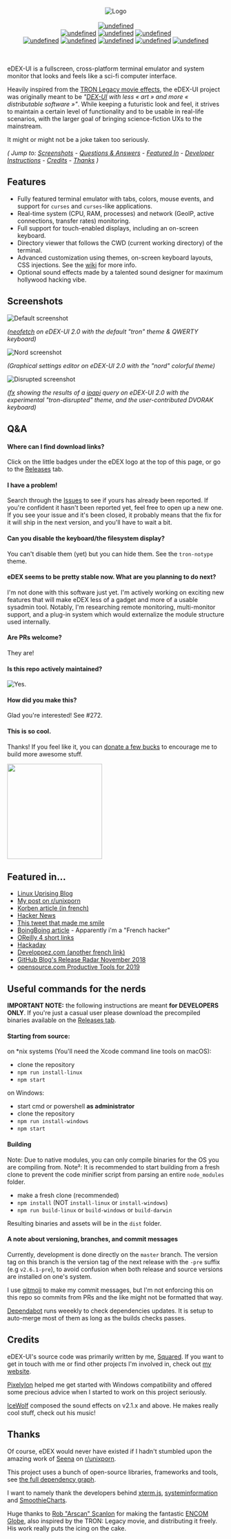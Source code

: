 <p align="center">
  <br>
  <img alt="Logo" src="https://github.com/GitSquared/edex-ui/raw/master/media/logo.png">
  <br><br>
  <a href="https://lgtm.com/projects/g/GitSquared/edex-ui/context:javascript"><img alt="undefined" src="https://img.shields.io/lgtm/grade/javascript/g/GitSquared/edex-ui.svg?logo=lgtm&logoWidth=18"/></a>
  <br>
  <a href="https://github.com/GitSquared/edex-ui/releases/latest"><img alt="undefined" src="https://img.shields.io/github/release/GitSquared/edex-ui.svg?style=popout"></a>
  <a href="#featured-in"><img alt="undefined" src="https://img.shields.io/github/downloads/GitSquared/edex-ui/total.svg?style=popout"></a>
  <a href="https://github.com/GitSquared/edex-ui/blob/master/LICENSE"><img alt="undefined" src="https://img.shields.io/github/license/GitSquared/edex-ui.svg?style=popout"></a>
  <br>
  <a href="https://github.com/GitSquared/edex-ui/releases/download/v2.1.0/eDEX-UI.Windows.Installer.exe" target="_blank"><img alt="undefined" src="https://badgen.net/badge//Windows/blue?icon=windows"></a>
  <a href="https://github.com/GitSquared/edex-ui/releases/download/v2.1.0/eDEX-UI.MacOS.Image.dmg" target="_blank"><img alt="undefined" src="https://badgen.net/badge//macOS/grey?icon=apple"></a>
  <a href="https://github.com/GitSquared/edex-ui/releases/download/v2.1.0/eDEX-UI.Linux.x86_64.AppImage" target="_blank"><img alt="undefined" src="https://badgen.net/badge//Linux64/orange?icon=terminal"></a>
  <a href="https://github.com/GitSquared/edex-ui/releases/download/v2.1.0/eDEX-UI.Linux.i386.AppImage" target="_blank"><img alt="undefined" src="https://badgen.net/badge//Linux32/orange?icon=terminal"></a>
  <a href="https://aur.archlinux.org/packages/edex-ui" target="_blank"><img alt="undefined" src="https://badgen.net/badge/AUR/Package/cyan"></a>
  <br><br><br>
</p>


eDEX-UI is a fullscreen, cross-platform terminal emulator and system monitor that looks and feels like a sci-fi computer interface.

Heavily inspired from the [TRON Legacy movie effects](https://web.archive.org/web/20170511000410/http://jtnimoy.com/blogs/projects/14881671), the eDEX-UI project was originally meant to be *"[DEX-UI](https://github.com/seenaburns/dex-ui) with less « art » and more « distributable software »"*. While keeping a futuristic look and feel, it strives to maintain a certain level of functionality and to be usable in real-life scenarios, with the larger goal of bringing science-fiction UXs to the mainstream.

It might or might not be a joke taken too seriously.

*( Jump to: [Screenshots](#screenshots) - [Questions & Answers](#qa) - [Featured In](#featured-in) - [Developer Instructions](#useful-commands-for-the-nerds) - [Credits](#credits) - [Thanks](#thanks) )*

## Features
- Fully featured terminal emulator with tabs, colors, mouse events, and support for `curses` and `curses`-like applications.
- Real-time system (CPU, RAM, processes) and network (GeoIP, active connections, transfer rates) monitoring.
- Full support for touch-enabled displays, including an on-screen keyboard.
- Directory viewer that follows the CWD (current working directory) of the terminal.
- Advanced customization using themes, on-screen keyboard layouts, CSS injections. See the [wiki](https://github.com/GitSquared/edex-ui/wiki) for more info.
- Optional sound effects made by a talented sound designer for maximum hollywood hacking vibe.

## Screenshots
![Default screenshot](https://github.com/GitSquared/edex-ui/raw/master/media/screenshot_default.png)

_([neofetch](https://github.com/dylanaraps/neofetch) on eDEX-UI 2.0 with the default "tron" theme & QWERTY keyboard)_

![Nord screenshot](https://github.com/GitSquared/edex-ui/raw/master/media/screenshot_nord.png)

_(Graphical settings editor on eDEX-UI 2.0 with the "nord" colorful theme)_

![Disrupted screenshot](https://github.com/GitSquared/edex-ui/raw/master/media/screenshot_disrupted.png)

_([fx](https://github.com/antonmedv/fx) showing the results of a [ipapi](https://github.com/GitSquared/ipapi) query on eDEX-UI 2.0 with the experimental "tron-disrupted" theme, and the user-contributed DVORAK keyboard)_

## Q&A
#### Where can I find download links?
Click on the little badges under the eDEX logo at the top of this page, or go to the [Releases](https://github.com/GitSquared/edex-ui/releases) tab.
#### I have a problem!
Search through the [Issues](https://github.com/GitSquared/edex-ui/issues) to see if yours has already been reported. If you're confident it hasn't been reported yet, feel free to open up a new one. If you see your issue and it's been closed, it probably means that the fix for it will ship in the next version, and you'll have to wait a bit.
#### Can you disable the keyboard/the filesystem display?
You can't disable them (yet) but you can hide them. See the `tron-notype` theme.
#### eDEX seems to be pretty stable now. What are you planning to do next?
I'm not done with this software just yet. I'm actively working on exciting new features that will make eDEX less of a gadget and more of a usable sysadmin tool. Notably, I'm researching remote monitoring, multi-monitor support, and a plug-in system which would externalize the module structure used internally.
#### Are PRs welcome?
They are!
#### Is this repo actively maintained?
![Yes.](https://img.shields.io/github/last-commit/GitSquared/edex-ui.svg?style=popout)
#### How did you make this?
Glad you're interested! See #272.
#### This is so cool.
Thanks! If you feel like it, you can [donate a few bucks](https://paypal.me/squaredgaby) to encourage me to build more awesome stuff.

<img width="220" src="https://78.media.tumblr.com/35d4ef4447e0112f776b629bffd99188/tumblr_mk4gf8zvyC1s567uwo1_500.gif" />


## Featured in...
- [Linux Uprising Blog](https://www.linuxuprising.com/2018/11/edex-ui-fully-functioning-sci-fi.html)
- [My post on r/unixporn](https://www.reddit.com/r/unixporn/comments/9ysbx7/oc_a_little_project_that_ive_been_working_on/)
- [Korben article (in french)](https://korben.info/une-interface-futuriste-pour-vos-ecrans-tactiles.html)
- [Hacker News](https://news.ycombinator.com/item?id=18509828)
- [This tweet that made me smile](https://twitter.com/mikemaccana/status/1065615451940667396)
- [BoingBoing article](https://boingboing.net/2018/11/23/simulacrum-sf.html) - Apparently i'm a "French hacker"
- [OReilly 4 short links](https://www.oreilly.com/ideas/four-short-links-23-november-2018)
- [Hackaday](https://hackaday.com/2018/11/23/look-like-a-movie-hacker/)
- [Developpez.com (another french link)](https://www.developpez.com/actu/234808/Une-application-de-bureau-ressemble-a-une-interface-d-ordinateur-de-science-fiction-inspiree-des-effets-du-film-TRON-Legacy/)
- [GitHub Blog's Release Radar November 2018](https://blog.github.com/2018-12-21-release-radar-november-2018/)
- [opensource.com Productive Tools for 2019](https://opensource.com/article/19/1/productivity-tool-edex-ui)


## Useful commands for the nerds

**IMPORTANT NOTE:** the following instructions are meant **for DEVELOPERS ONLY**. If you're just a casual user please download the precompiled binaries available on the [Releases tab](https://github.com/GitSquared/edex-ui/releases).

#### Starting from source:
on *nix systems (You'll need the Xcode command line tools on macOS):
- clone the repository
- `npm run install-linux`
- `npm start`

on Windows:
- start cmd or powershell **as administrator**
- clone the repository
- `npm run install-windows`
- `npm start`
#### Building
Note: Due to native modules, you can only compile binaries for the OS you are compiling from.
Note²: It is recommended to start building from a fresh clone to prevent the code minifier script from parsing an entire `node_modules` folder.

- make a fresh clone (recommended)
- `npm install` (NOT `install-linux` or `install-windows`)
- `npm run build-linux` or `build-windows` or `build-darwin`

Resulting binaries and assets will be in the `dist` folder.

#### A note about versioning, branches, and commit messages
Currently, development is done directly on the `master` branch. The version tag on this branch is the version tag of the next release with the `-pre` suffix (e.g `v2.6.1-pre`), to avoid confusion when both release and source versions are installed on one's system.

I use [gitmoji](https://github.com/carlosuesta/gitmoji-cli) to make my commit messages, but I'm not enforcing this on this repo so commits from PRs and the like might not be formatted that way.

[Dependabot](https://dependabot.com) runs weeekly to check dependencies updates. It is setup to auto-merge most of them as long as the builds checks passes.

## Credits
eDEX-UI's source code was primarily written by me, [Squared](https://github.com/GitSquared). If you want to get in touch with me or find other projects I'm involved in, check out [my website](https://squared.codebrew.fr).

[PixelyIon](https://github.com/PixelyIon) helped me get started with Windows compatibility and offered some precious advice when I started to work on this project seriously.

[IceWolf](https://soundcloud.com/ice_w0lf) composed the sound effects on v2.1.x and above. He makes really cool stuff, check out his music!

## Thanks
Of course, eDEX would never have existed if I hadn't stumbled upon the amazing work of [Seena](https://github.com/seenaburns) on [r/unixporn](https://reddit.com/r/unixporn).

This project uses a bunch of open-source libraries, frameworks and tools, see [the full dependency graph](https://github.com/GitSquared/edex-ui/network/dependencies).

I want to namely thank the developers behind [xterm.js](https://github.com/xtermjs/xterm.js), [systeminformation](https://github.com/sebhildebrandt/systeminformation) and [SmoothieCharts](https://github.com/joewalnes/smoothie).

Huge thanks to [Rob "Arscan" Scanlon](https://github.com/arscan) for making the fantastic [ENCOM Globe](https://github.com/arscan/encom-globe), also inspired by the TRON: Legacy movie, and distributing it freely. His work really puts the icing on the cake.
